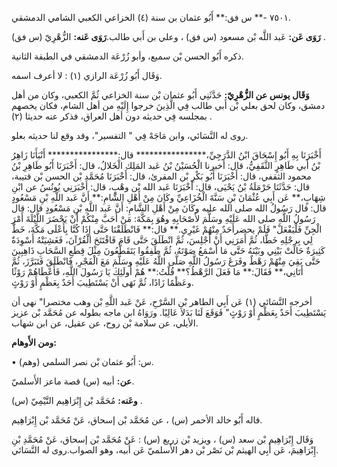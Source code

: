 ٧٥٠١ -** س فق:** أَبُو عثمان بن سنة (٤) الخزاعي الكعبي الشامي الدمشقي.

**رَوَى عَن:** عَبد اللَّه بْن مسعود (س فق) ، وعلي بن أَبي طالب.**رَوَى عَنه:** الزُّهْرِيّ (س فق) .

ذكره أَبُو الحسن بْن سميع، وأبو زُرْعَة الدمشقي في الطبقة الثانية.

وَقَال أَبُو زُرْعَة الرازي (١) : لا أعرف اسمه.

**وَقَال يونس عن الزُّهْرِيّ:** حَدَّثَنِي أَبُو عثمان بْن سنة الخزاعي ثُمَّ الكعبي، وكان من أهل دمشق، وكان لحق بعلي بْن أَبي طالب فِي الَّذِينَ خرجوا إِلَيْهِ من أهل الشام، فكان يخصهم بمجلسه فِي حديثه دون أهل العراق، فذكر عنه حديثا (٢) .

روى له النَّسَائي، وابن مَاجَهْ فِي " التفسير"، وقد وقع لنا حديثه بعلو.

أَخْبَرَنَا بِهِ أَبُو إِسْحَاقَ ابْنُ الدَّرَجِيِّ،**************** قال:**************** أَنْبَأَنَا زَاهِرُ بْنُ أَبي طَاهِرٍ الثَّقَفِيُّ، قال: أخبرنا الْحُسَيْنُ بْنُ عَبد المَلِك الْخَلالُ، قال: أَخْبَرَنَا أَبُو طَاهِرِ بْنُ محمود الثقفي، قال: أَخْبَرَنَا أَبُو بَكْرِ بْن المقرئ، قال: أَخْبَرَنَا مُحَمَّد بْن الحسن بْن قتيبة، قال: حَدَّثَنَا حَرْمَلَةُ بْنُ يَحْيَى، قال: أَخْبَرَنَا عَبد الله بْن وهْبٍ، قال: أَخْبَرَنِي يُونُسُ عن ابْنِ شِهَابٍ،** عَن أَبِي عُثْمَانَ بْنِ سَنَّةَ الْخُزَاعِيِّ وكَانَ مِنْ أَهْلِ الشَّامِ:** أَنَّ عَبد اللَّهِ بْنِ مَسْعُودٍ قال: قال رَسُولُ الله صلى الله عليه وكَانَ مِنْ أَهْلِ الشَّامِ: أَنَّ عَبد اللَّهِ بْنِ مَسْعُودٍ قال: قال رَسُولُ اللَّهِ صلى الله عَلَيْهِ وسَلَّمَ لأَصْحَابِهِ وهُوَ بِمَكَّةَ: مَنْ أَحَبَّ مِنْكُمْ أَنْ يَحْضَرَ اللَّيْلَةَ أَمْرَ الْجِنِّ فَلْيَفْعَلْ" فَلَمْ يحضرأَحَدٌ مِنْهُمْ غَيْرِي.** قال:** فَانْطَلَقْنَا حَتَّى إِذَا كُنَّا بِأَعْلَى مَكَّةَ، خَطَّ لِي بِرِجْلِهِ خَطًّا، ثُمَّ أَمَرَنِي أَنْ أَجْلِسَ، ثُمَّ انْطَلَقَ حَتَّى قَامَ فَافْتَتَحَ الْقُرْآنَ، فَغَشِيَتْهُ أَسْوِدَةٌ كَثِيرَةٌ حَالَتْ بَيْنِي وبَيْنَهُ حَتَّى مَا أَسْمَعُ صَوْتَهُ، ثُمَّ طَفِقُوا يَتَقَطَّعُونَ مِثْلَ قِطَعِ السَّحَابِ ذَاهِبِينَ حَتَّى بَقِيَ مِنْهُمْ رَهْطٌ وفَرَغَ رَسُولُ اللَّهِ صَلَّى اللَّهُ عَلَيْهِ وسَلَّمَ مَعَ الْفَجْرِ، فَانْطَلَقَ فَتَبَرَّزَ، ثُمَّ أَتَانِي،** فَقَالَ:** مَا فَعَلَ الرَّهْطُ؟** قُلْتُ:** هُمْ أُولَئِكَ يَا رَسُولَ اللَّهِ، فَأَعْطَاهُمْ رَوْثًا وعَظْمًا زَادًا، ثُمَّ نَهَى أَنْ يَسْتَطِيبَ أَحَدٌ بِعَظْمٍ أَوْ رَوْثٍ.

أخرجه النَّسَائي (١) عَن أَبِي الطاهر بْنِ السَّرْحِ، عَنْ عَبد اللَّهِ بْن وهب مختصرا" نهى أن يَسْتَطِيبَ أَحَدٌ بِعَظْمٍ أَوْ رَوْثٍ" فَوَقَعَ لَنَا بَدَلا عَالِيًا. ورَوَاهُ ابن ماجه بطوله عن مُحَمَّد بْن عزيز الأيلي، عن سلامة بْن روح، عن عقيل، عن ابن شهاب.

**ومن الأَوهام:**

• (وهم) س: أَبُو عثمان بْن نصر السلمي.

**عن:** أبيه (س) قصة ماعز الأَسلميّ.

**وعَنه:** مُحَمَّد بْن إِبْرَاهِيم التَّيْمِيّ (س) .

قاله أَبُو خالد الأحمر (س) ، عن مُحَمَّد بْن إسحاق، عَنْ مُحَمَّد بْن إِبْرَاهِيم.

وَقَال إِبْرَاهِيم بْن سعد (س) ، ويزيد بْن زريع (س) : عَنْ مُحَمَّد بْن إسحاق، عَنْ مُحَمَّدِ بْنِ إِبْرَاهِيمَ، عَن أَبِي الهيثم بْن نَصْر بْن دهر الأَسلميّ عَن أبيه، وهو الصواب.روى له النَّسَائي.